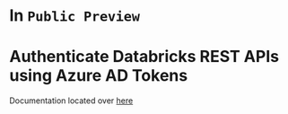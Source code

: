 # In `Public Preview`

# Authenticate Databricks REST APIs using Azure AD Tokens

Documentation located over [here](https://documenter.getpostman.com/view/2644780/Szzj9dkf?version=latest)
